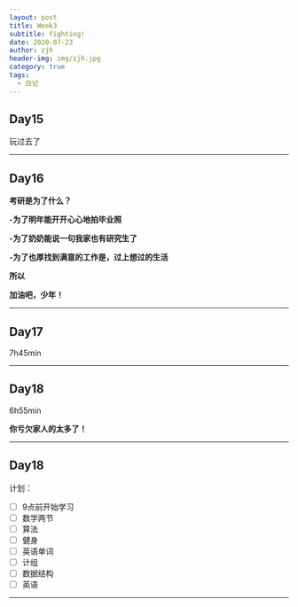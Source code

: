 ```yaml
---
layout: post
title: Week3
subtitle: fighting!
date: 2020-07-23
author: zjh
header-img: img/zjh.jpg
category: true
tags:
  - 日记
---
```


## Day15
玩过去了
***

## Day16
**考研是为了什么？**

**-为了明年能开开心心地拍毕业照**

**-为了奶奶能说一句我家也有研究生了**

**-为了也厚找到满意的工作是，过上想过的生活**

**所以**

**加油吧，少年！**

***

## Day17
7h45min
***
## Day18
6h55min

**你亏欠家人的太多了！**
***
## Day18

计划：
* [ ] 9点前开始学习
* [ ] 数学两节
* [ ] 算法
* [ ] 健身
* [ ] 英语单词
* [ ] 计组
* [ ] 数据结构
* [ ] 英语
***


